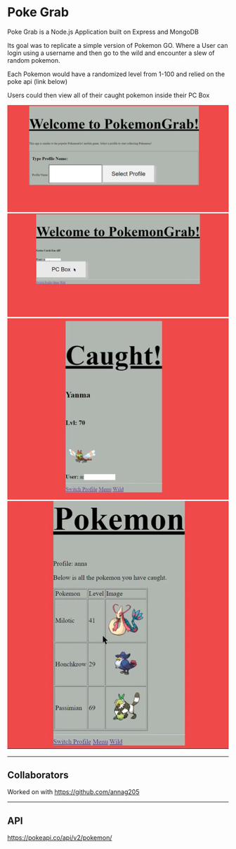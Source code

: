 Poke Grab
============

Poke Grab is a Node.js Application built on Express and MongoDB

Its goal was to replicate a simple version of Pokemon GO. Where a User can login using a username and then go to the wild and encounter a slew of random pokemon. 

Each Pokemon would have a randomized level from 1-100 and relied on the poke api (link below) 

Users could then view all of their caught pokemon inside their PC Box



![Img 1](/img/img1.png)
![Img 2](/img/img2.png)
![Img 3](/img/img3.png)
![Img 4](/img/img4.png)

---
## Collaborators

Worked on with https://github.com/annag205


---
## API
https://pokeapi.co/api/v2/pokemon/



